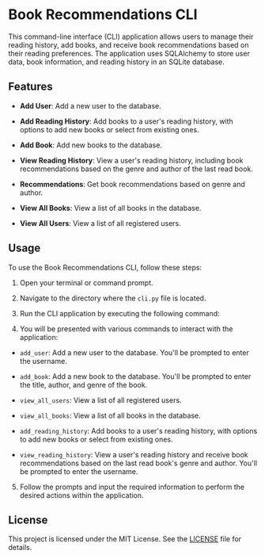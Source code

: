 # Book Recommendations CLI

This command-line interface (CLI) application allows users to manage their reading history, add books, and receive book recommendations based on their reading preferences. The application uses SQLAlchemy to store user data, book information, and reading history in an SQLite database.

## Features

- **Add User**: Add a new user to the database.

- **Add Reading History**: Add books to a user's reading history, with options to add new books or select from existing ones.

- **Add Book**: Add new books to the database.

- **View Reading History**: View a user's reading history, including book recommendations based on the genre and author of the last read book.

- **Recommendations**: Get book recommendations based on genre and author.

- **View All Books**: View a list of all books in the database.

- **View All Users**: View a list of all registered users.

## Usage

To use the Book Recommendations CLI, follow these steps:

1. Open your terminal or command prompt.

2. Navigate to the directory where the `cli.py` file is located.

3. Run the CLI application by executing the following command:

4. You will be presented with various commands to interact with the application:
- `add_user`: Add a new user to the database. You'll be prompted to enter the username.

- `add_book`: Add a new book to the database. You'll be prompted to enter the title, author, and genre of the book.

- `view_all_users`: View a list of all registered users.

- `view_all_books`: View a list of all books in the database.

- `add_reading_history`: Add books to a user's reading history, with options to add new books or select from existing ones.

- `view_reading_history`: View a user's reading history and receive book recommendations based on the last read book's genre and author. You'll be prompted to enter the username.

5. Follow the prompts and input the required information to perform the desired actions within the application.

## License

This project is licensed under the MIT License. See the [LICENSE](LICENSE) file for details.
